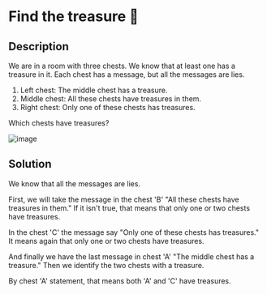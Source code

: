 # Find the treasure 👑

## Description

We are in a room with three chests. We know that at least one has a treasure in it. Each chest has a message, but all the messages are lies.

  1. Left chest: The middle chest has a treasure.
  2. Middle chest: All these chests have treasures in them.
  3. Right chest: Only one of these chests has treasures.

Which chests have treasures?

![image](https://user-images.githubusercontent.com/116694224/204407178-fd5dbc54-95c0-4d11-a608-affbbaacb978.png)


## Solution

We know that all the messages are lies.

First, we will take the message in the chest 'B' "All these chests have treasures in them." If it isn't true, that means that only one or two chests have treasures.

In the chest 'C' the message say "Only one of these chests has treasures." It means again that only one or two chests have treasures.

And finally we have the last message in chest 'A' "The middle chest has a treasure." Then we identify the two chests with a treasure.

By chest 'A' statement, that means both 'A' and 'C' have treasures.

